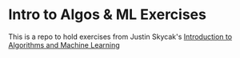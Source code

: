 # Intro to Algos & ML Exercises

This is a repo to hold exercises from Justin Skycak's [Introduction to Algorithms and Machine Learning](https://www.justinmath.com/files/introduction-to-algorithms-and-machine-learning.pdf)